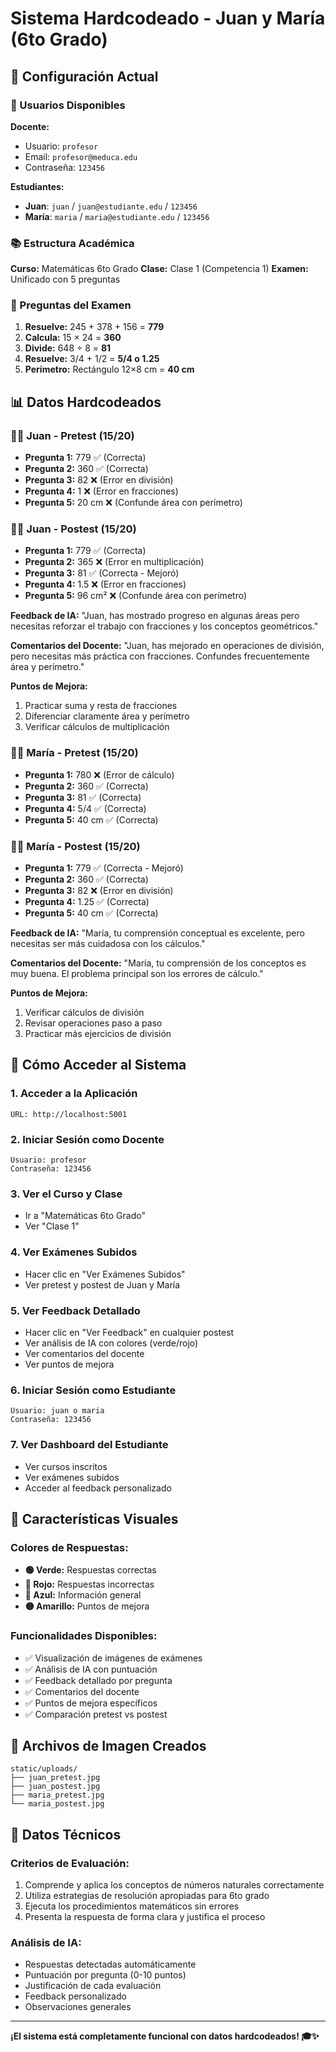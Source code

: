 # Sistema Hardcodeado - Juan y María (6to Grado)

## 🎯 Configuración Actual

### 👥 Usuarios Disponibles

**Docente:**
- Usuario: `profesor`
- Email: `profesor@meduca.edu`
- Contraseña: `123456`

**Estudiantes:**
- **Juan**: `juan` / `juan@estudiante.edu` / `123456`
- **María**: `maria` / `maria@estudiante.edu` / `123456`

### 📚 Estructura Académica

**Curso:** Matemáticas 6to Grado
**Clase:** Clase 1 (Competencia 1)
**Examen:** Unificado con 5 preguntas

### 📝 Preguntas del Examen

1. **Resuelve:** 245 + 378 + 156 = **779**
2. **Calcula:** 15 × 24 = **360**
3. **Divide:** 648 ÷ 8 = **81**
4. **Resuelve:** 3/4 + 1/2 = **5/4 o 1.25**
5. **Perímetro:** Rectángulo 12×8 cm = **40 cm**

## 📊 Datos Hardcodeados

### 🧑‍🎓 Juan - Pretest (15/20)
- **Pregunta 1:** 779 ✅ (Correcta)
- **Pregunta 2:** 360 ✅ (Correcta)
- **Pregunta 3:** 82 ❌ (Error en división)
- **Pregunta 4:** 1 ❌ (Error en fracciones)
- **Pregunta 5:** 20 cm ❌ (Confunde área con perímetro)

### 🧑‍🎓 Juan - Postest (15/20)
- **Pregunta 1:** 779 ✅ (Correcta)
- **Pregunta 2:** 365 ❌ (Error en multiplicación)
- **Pregunta 3:** 81 ✅ (Correcta - Mejoró)
- **Pregunta 4:** 1.5 ❌ (Error en fracciones)
- **Pregunta 5:** 96 cm² ❌ (Confunde área con perímetro)

**Feedback de IA:** "Juan, has mostrado progreso en algunas áreas pero necesitas reforzar el trabajo con fracciones y los conceptos geométricos."

**Comentarios del Docente:** "Juan, has mejorado en operaciones de división, pero necesitas más práctica con fracciones. Confundes frecuentemente área y perímetro."

**Puntos de Mejora:**
1. Practicar suma y resta de fracciones
2. Diferenciar claramente área y perímetro
3. Verificar cálculos de multiplicación

### 👩‍🎓 María - Pretest (15/20)
- **Pregunta 1:** 780 ❌ (Error de cálculo)
- **Pregunta 2:** 360 ✅ (Correcta)
- **Pregunta 3:** 81 ✅ (Correcta)
- **Pregunta 4:** 5/4 ✅ (Correcta)
- **Pregunta 5:** 40 cm ✅ (Correcta)

### 👩‍🎓 María - Postest (15/20)
- **Pregunta 1:** 779 ✅ (Correcta - Mejoró)
- **Pregunta 2:** 360 ✅ (Correcta)
- **Pregunta 3:** 82 ❌ (Error en división)
- **Pregunta 4:** 1.25 ✅ (Correcta)
- **Pregunta 5:** 40 cm ✅ (Correcta)

**Feedback de IA:** "María, tu comprensión conceptual es excelente, pero necesitas ser más cuidadosa con los cálculos."

**Comentarios del Docente:** "María, tu comprensión de los conceptos es muy buena. El problema principal son los errores de cálculo."

**Puntos de Mejora:**
1. Verificar cálculos de división
2. Revisar operaciones paso a paso
3. Practicar más ejercicios de división

## 🚀 Cómo Acceder al Sistema

### 1. Acceder a la Aplicación
```
URL: http://localhost:5001
```

### 2. Iniciar Sesión como Docente
```
Usuario: profesor
Contraseña: 123456
```

### 3. Ver el Curso y Clase
- Ir a "Matemáticas 6to Grado"
- Ver "Clase 1"

### 4. Ver Exámenes Subidos
- Hacer clic en "Ver Exámenes Subidos"
- Ver pretest y postest de Juan y María

### 5. Ver Feedback Detallado
- Hacer clic en "Ver Feedback" en cualquier postest
- Ver análisis de IA con colores (verde/rojo)
- Ver comentarios del docente
- Ver puntos de mejora

### 6. Iniciar Sesión como Estudiante
```
Usuario: juan o maria
Contraseña: 123456
```

### 7. Ver Dashboard del Estudiante
- Ver cursos inscritos
- Ver exámenes subidos
- Acceder al feedback personalizado

## 🎨 Características Visuales

### Colores de Respuestas:
- **🟢 Verde:** Respuestas correctas
- **🔴 Rojo:** Respuestas incorrectas
- **🔵 Azul:** Información general
- **🟡 Amarillo:** Puntos de mejora

### Funcionalidades Disponibles:
- ✅ Visualización de imágenes de exámenes
- ✅ Análisis de IA con puntuación
- ✅ Feedback detallado por pregunta
- ✅ Comentarios del docente
- ✅ Puntos de mejora específicos
- ✅ Comparación pretest vs postest

## 📁 Archivos de Imagen Creados

```
static/uploads/
├── juan_pretest.jpg
├── juan_postest.jpg
├── maria_pretest.jpg
└── maria_postest.jpg
```

## 🔧 Datos Técnicos

### Criterios de Evaluación:
1. Comprende y aplica los conceptos de números naturales correctamente
2. Utiliza estrategias de resolución apropiadas para 6to grado
3. Ejecuta los procedimientos matemáticos sin errores
4. Presenta la respuesta de forma clara y justifica el proceso

### Análisis de IA:
- Respuestas detectadas automáticamente
- Puntuación por pregunta (0-10 puntos)
- Justificación de cada evaluación
- Feedback personalizado
- Observaciones generales

---

**¡El sistema está completamente funcional con datos hardcodeados! 🎓✨**
